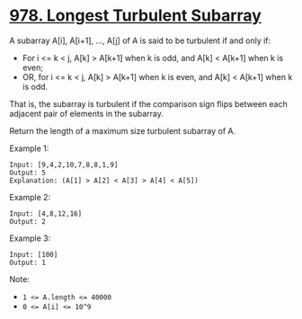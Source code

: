 # [978. Longest Turbulent Subarray](https://leetcode.com/problems/longest-turbulent-subarray/)

A subarray A[i], A[i+1], ..., A[j] of A is said to be turbulent if and only if:

- For i <= k < j, A[k] > A[k+1] when k is odd, and A[k] < A[k+1] when k is even;
- OR, for i <= k < j, A[k] > A[k+1] when k is even, and A[k] < A[k+1] when k is odd.

That is, the subarray is turbulent if the comparison sign flips between each adjacent pair of elements in the subarray.

Return the length of a maximum size turbulent subarray of A.

Example 1:

```text
Input: [9,4,2,10,7,8,8,1,9]
Output: 5
Explanation: (A[1] > A[2] < A[3] > A[4] < A[5])
```

Example 2:

```text
Input: [4,8,12,16]
Output: 2
```

Example 3:

```text
Input: [100]
Output: 1
```

Note:

- `1 <= A.length <= 40000`
- `0 <= A[i] <= 10^9`
